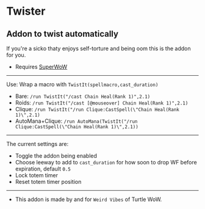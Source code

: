 Twister
===
Addon to twist automatically
---
If you're a sicko thaty enjoys self-torture and being oom this is the addon for you.
* Requires [SuperWoW](https://github.com/balakethelock/SuperWoW/)  
___
Use: Wrap a macro with `TwistIt(spellmacro,cast_duration)`
* Bare: `/run TwistIt("/cast Chain Heal(Rank 1)",2.1)`
* Roids: `/run TwistIt("/cast [@mouseover] Chain Heal(Rank 1)",2.1)`
* Clique: `/run TwistIt("/run Clique:CastSpell(\"Chain Heal(Rank 1)\",2.1)`
* AutoMana+Clique: `/run AutoMana(TwistIt("/run Clique:CastSpell(\"Chain Heal(Rank 1)\",2.1))`
___

The current settings are:
* Toggle the addon being enabled
* Choose leeway to add to `cast_duration` for how soon to drop WF before expiration, default `0.5`
* Lock totem timer
* Reset totem timer position

---

* This addon is made by and for `Weird Vibes` of Turtle WoW.  